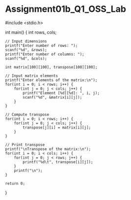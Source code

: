 # Assignment01b_Q1_OSS_Lab
#include <stdio.h>

int main() {
    int rows, cols;

    // Input dimensions
    printf("Enter number of rows: ");
    scanf("%d", &rows);
    printf("Enter number of columns: ");
    scanf("%d", &cols);

    int matrix[100][100], transpose[100][100];

    // Input matrix elements
    printf("Enter elements of the matrix:\n");
    for(int i = 0; i < rows; i++) {
        for(int j = 0; j < cols; j++) {
            printf("Element [%d][%d]: ", i, j);
            scanf("%d", &matrix[i][j]);
        }
    }

    // Compute transpose
    for(int i = 0; i < rows; i++) {
        for(int j = 0; j < cols; j++) {
            transpose[j][i] = matrix[i][j];
        }
    }

    // Print transpose
    printf("\nTranspose of the matrix:\n");
    for(int i = 0; i < cols; i++) {
        for(int j = 0; j < rows; j++) {
            printf("%d\t", transpose[i][j]);
        }
        printf("\n");
    }

    return 0;
}
